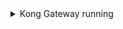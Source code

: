 <details class="mb-2" markdown="1">
  <summary class="rounded mb-0.5 bg-gray-200 p-2">Kong Gateway running</summary>

  If you don't already have Kong Gateway running, you can use the [quickstart script](https://get.konghq.com/quickstart) to get up and running quickly:
  ```bash
  curl -Ls https://get.konghq.com/quickstart | bash -s
  ```
  Once the Kong Gateway is ready, you will see the following message:
  ```bash
  Kong Gateway Ready 
  ```

</details>
